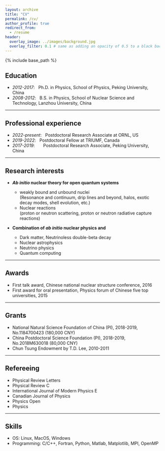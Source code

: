 ```yaml
---
layout: archive
title: "CV"
permalink: /cv/
author_profile: true
redirect_from:
  - /resume
header:
  overlay_image: ../images/background.jpg
  overlay_filter: 0.1 # same as adding an opacity of 0.5 to a black background
---
```


{% include base_path %}


## Education
- *2012-2017*: &nbsp; Ph.D. in Physics, School of Physics, Peking University, China
- *2008-2012*: &nbsp; B.S. in Physics, School of Nuclear Science and Technology, Lanzhou University, China
<!-- <font color=red> words </font> -->

----

## Professional experience
- *2022-present*: &nbsp; Postdoctoral Research Associate at ORNL, US
- *2019-2022*: &nbsp; Postdoctoral Fellow at TRIUMF, Canada
- *2017-2019*:     &nbsp; &nbsp; &nbsp; Postdoctoral Research Associate, Peking University, China

----

## Research interests
* ***Ab initio* nuclear theory for open quantum systems**
  * weakly bound and unbound nuclei 
   <br/> (Resonance and continuum, drip lines and beyond, halos, exotic decay modes, shell evolution, etc.)
  * Nuclear reactions 
   <br/> (proton or neutron scattering, proton or neutron radiative capture reactions)
   
* **Combination of *ab initio* nuclear physics and**
  * Dark matter, Neutrinoless double-beta decay
  * Nuclear astrophysics
  * Neutrino physics
  * Quantum computing

---

## Awards
- First talk award, Chinese national nuclear structure conference, 2016
- First award for oral presentation, Physics forum of Chinese five top universities, 2015

---

## Grants
- National Natural Science Foundation of China (PI), 2018-2019, No.1184700423 (180,000 CNY)
- China Postdoctoral Science Foundation (PI), 2018-2019, No.2018M630018 (80,000 CNY)
- Chun Tsung Endowment by T.D. Lee, 2010-2011

---

## Refereeing
- Physical Review Letters
- Physical Review C
- International Journal of Modern Physics E
- Canadian Journal of Physics
- Physics Open
- Physics

---

## Skills
- OS: Linux, MacOS, Windows
- Programming: C/C++, Fortran, Python, Matlab, Matplotlib, MPI, OpenMP
